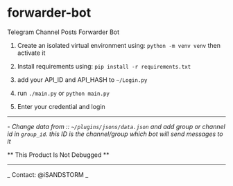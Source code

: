 # forwarder-bot
Telegram Channel Posts Forwarder Bot

1) Create an isolated virtual environment using:
`python -m venv venv`
 then activate it
  
2) Install requirements using: 
`pip install -r requirements.txt`

3) add your API_ID and API_HASH to `~/Login.py`

4) run
`./main.py`
or 
`python main.py`

5) Enter your credential and login

----

*- Change data from :: `~/plugins/jsons/data.json` and add group or channel id in `group_id`. this ID is the channel/group which bot will send messages to it*

** This Product Is Not Debugged **

----

_ Contact: @iSANDSTORM _

